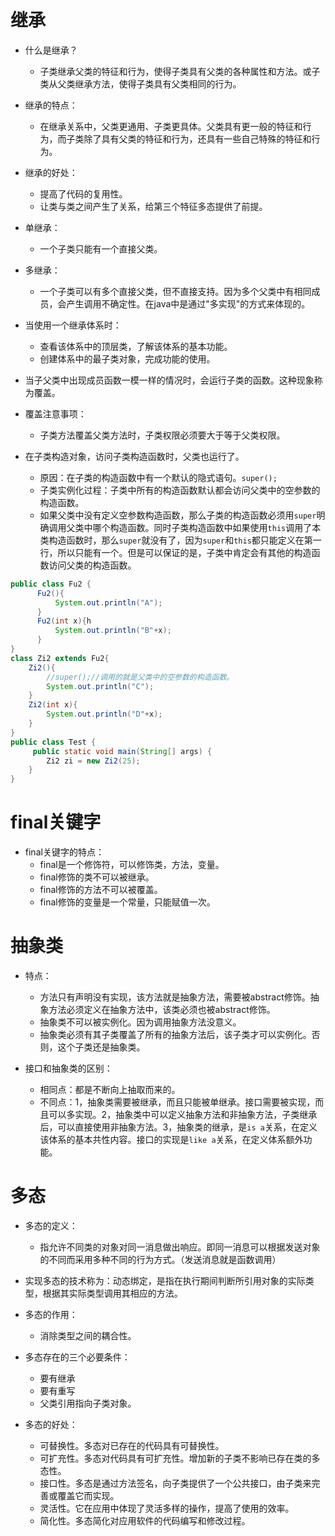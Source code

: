 # 继承
* 什么是继承？
  * 子类继承父类的特征和行为，使得子类具有父类的各种属性和方法。或子类从父类继承方法，使得子类具有父类相同的行为。


* 继承的特点：
  * 在继承关系中，父类更通用、子类更具体。父类具有更一般的特征和行为，而子类除了具有父类的特征和行为，还具有一些自己特殊的特征和行为。
  

* 继承的好处：
  * 提高了代码的复用性。
  * 让类与类之间产生了关系，给第三个特征多态提供了前提。


* 单继承：
  * 一个子类只能有一个直接父类。
* 多继承：
  * 一个子类可以有多个直接父类，但不直接支持。因为多个父类中有相同成员，会产生调用不确定性。在java中是通过"多实现"的方式来体现的。


* 当使用一个继承体系时：
  * 查看该体系中的顶层类，了解该体系的基本功能。
  * 创建体系中的最子类对象，完成功能的使用。


* 当子父类中出现成员函数一模一样的情况时，会运行子类的函数。这种现象称为覆盖。


* 覆盖注意事项：
  * 子类方法覆盖父类方法时，子类权限必须要大于等于父类权限。


* 在子类构造对象，访问子类构造函数时，父类也运行了。
  * 原因：在子类的构造函数中有一个默认的隐式语句。`super();`
  * 子类实例化过程：子类中所有的构造函数默认都会访问父类中的空参数的构造函数。
  * 如果父类中没有定义空参数构造函数，那么子类的构造函数必须用`super`明确调用父类中哪个构造函数。同时子类构造函数中如果使用`this`调用了本类构造函数时，那么`super`就没有了，因为`super`和`this`都只能定义在第一行，所以只能有一个。但是可以保证的是，子类中肯定会有其他的构造函数访问父类的构造函数。

```java
public class Fu2 {
      Fu2(){
    	  System.out.println("A");
      }
      Fu2(int x){h
    	  System.out.println("B"+x);
      }
}
class Zi2 extends Fu2{
	Zi2(){
        //super();//调用的就是父类中的空参数的构造函数。
		System.out.println("C");
	}
	Zi2(int x){
		System.out.println("D"+x);
	}
}
public class Test {
     public static void main(String[] args) {
        Zi2 zi = new Zi2(25);   	 
	}       
}
```

# final关键字
* final关键字的特点：
  * final是一个修饰符，可以修饰类，方法，变量。
  * final修饰的类不可以被继承。
  * final修饰的方法不可以被覆盖。
  * final修饰的变量是一个常量，只能赋值一次。

# 抽象类
* 特点：
  * 方法只有声明没有实现，该方法就是抽象方法，需要被abstract修饰。抽象方法必须定义在抽象方法中，该类必须也被abstract修饰。
  * 抽象类不可以被实例化。因为调用抽象方法没意义。
  * 抽象类必须有其子类覆盖了所有的抽象方法后，该子类才可以实例化。否则，这个子类还是抽象类。


* 接口和抽象类的区别：
  * 相同点：都是不断向上抽取而来的。
  * 不同点：1，抽象类需要被继承，而且只能被单继承。接口需要被实现，而且可以多实现。2，抽象类中可以定义抽象方法和非抽象方法，子类继承后，可以直接使用非抽象方法。3，抽象类的继承，是`is a`关系，在定义该体系的基本共性内容。接口的实现是`like a`关系，在定义体系额外功能。

# 多态
* 多态的定义：
  * 指允许不同类的对象对同一消息做出响应。即同一消息可以根据发送对象的不同而采用多种不同的行为方式。（发送消息就是函数调用）


* 实现多态的技术称为：动态绑定，是指在执行期间判断所引用对象的实际类型，根据其实际类型调用其相应的方法。


* 多态的作用：
  * 消除类型之间的耦合性。


* 多态存在的三个必要条件：
  * 要有继承
  * 要有重写
  * 父类引用指向子类对象。


* 多态的好处：
  * 可替换性。多态对已存在的代码具有可替换性。
  * 可扩充性。多态对代码具有可扩充性。增加新的子类不影响已存在类的多态性。
  * 接口性。多态是通过方法签名，向子类提供了一个公共接口，由子类来完善或覆盖它而实现。
  * 灵活性。它在应用中体现了灵活多样的操作，提高了使用的效率。
  * 简化性。多态简化对应用软件的代码编写和修改过程。